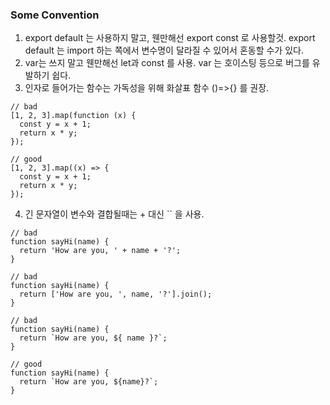 ### Some Convention

1. export default 는 사용하지 말고, 웬만해선 export const 로 사용할것. export default 는 import 하는 쪽에서 변수명이 달라질 수 있어서 혼동할 수가 있다.
2. var는 쓰지 말고 웬만해선 let과 const 를 사용. var 는 호이스팅 등으로 버그를 유발하기 쉽다.
3. 인자로 들어가는 함수는 가독성을 위해 화살표 함수 ()=>{} 를 권장.

```
// bad
[1, 2, 3].map(function (x) {
  const y = x + 1;
  return x * y;
});

// good
[1, 2, 3].map((x) => {
  const y = x + 1;
  return x * y;
});
```

4. 긴 문자열이 변수와 결합될때는 + 대신 \`\` 을 사용.

```
// bad
function sayHi(name) {
  return 'How are you, ' + name + '?';
}

// bad
function sayHi(name) {
  return ['How are you, ', name, '?'].join();
}

// bad
function sayHi(name) {
  return `How are you, ${ name }?`;
}

// good
function sayHi(name) {
  return `How are you, ${name}?`;
}
```
